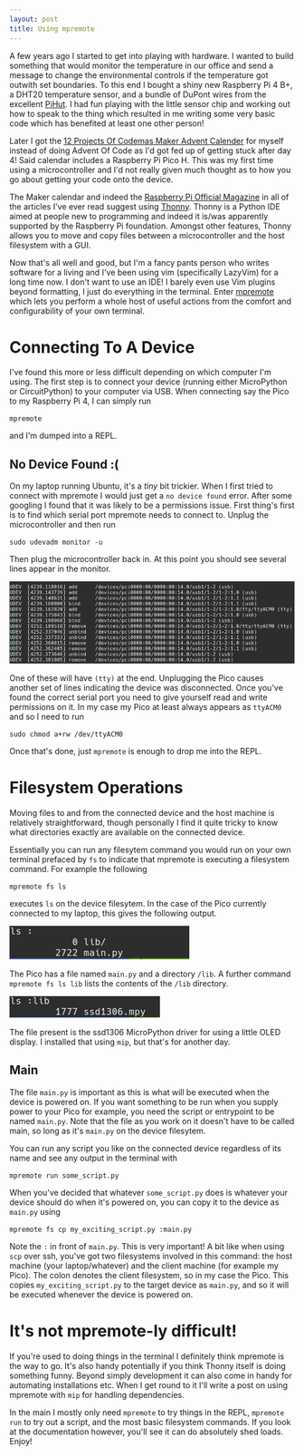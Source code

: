 ```yaml
---
layout: post
title: Using mpremote
---
```


A few years ago I started to get into playing with hardware. I wanted to build something
that would monitor the temperature in our office and send a message to change the
environmental controls if the temperature got outwith set boundaries. To this end I bought
a shiny new Raspberry Pi 4 B+, a DHT20 temperature sensor, and a bundle of DuPont wires
from the excellent [PiHut](thepihut.com). I had fun playing with the little sensor chip
and working out how to speak to the thing which resulted in me writing some very basic
code which has benefited at least one other person!

Later I got the [12 Projects Of Codemas Maker Advent Calender](https://thepihut.com/products/maker-advent-calendar-includes-raspberry-pi-pico-h) 
for myself instead of doing Advent Of Code as I'd got fed up of getting stuck after day 4!
Said calendar includes a Raspberry Pi Pico H. This was my first time using a 
microcontroller and I'd not really given much thought as to how you go about getting your
code onto the device.

The Maker calendar and indeed the [Raspberry Pi Official Magazine](https://magazine.raspberrypi.com/)
in all of the articles I've ever read suggest using [Thonny](https://thonny.org/).
Thonny is a Python IDE aimed at people new to programming and indeed it is/was
apparently supported by the Raspberry Pi foundation. Amongst other features, Thonny allows you to move and copy files 
between a microcontroller and the host filesystem with a GUI.

Now that's all well and good, but I'm a fancy pants person who writes software for a living
and I've been using vim (specifically LazyVim) for a long time now. I don't want to use an IDE! I barely even
use Vim plugins beyond formatting, I just do everything in the terminal.
Enter [mpremote](https://docs.micropython.org/en/latest/reference/mpremote.html) which lets you perform a whole host of useful actions from the comfort and configurability of your own terminal.

# Connecting To A Device

I've found this more or less difficult depending on which computer I'm using. The first
step is to connect your device (running either MicroPython or CircuitPython) to your
computer via USB. When connecting say the Pico to my Raspberry Pi 4, I can simply run

```
mpremote
```

and I'm dumped into a REPL.

## No Device Found :(

On my laptop running Ubuntu, it's a _tiny_ bit trickier. When I first tried to connect with mpremote I would just get a `no device found`
error. After some googling I found that it was likely to be a permissions issue.
First thing's first is to find which serial port mpremote needs to connect to.
Unplug the microcontroller and then run

```
sudo udevadm monitor -u
```

Then plug the microcontroller back in. At this point you should see several lines appear in the monitor.

![udevadm monitor output upon plugging in and unplugging a Pico via usb](/assets/udev.png)

One of these will have `(tty)` at the end. Unplugging the Pico causes another set of lines indicating the device was disconnected.
Once you've found the correct serial port you need to give yourself read and write permissions on it. In my case my Pico 
at least always appears as `ttyACM0` and so I need to run

```
sudo chmod a+rw /dev/ttyACM0
```

Once that's done, just `mpremote` is enough to drop me into the REPL.

# Filesystem Operations

Moving files to and from the connected device and the host machine is relatively straightforward,
though personally I find it quite tricky to know what directories exactly are available
on the connected device.

Essentially you can run any filesytem command you would run on your own terminal prefaced
by `fs` to indicate that mpremote is executing a filesystem command. For example the following

```
mpremote fs ls
```

executes `ls` on the device filesytem. In the case of the Pico currently connected to my laptop,
this gives the following output.

![Output of running mpremote fs ls](/assets/ls.png)

The Pico has a file named `main.py` and a directory `/lib`. A further command
`mpremote fs ls lib` lists the contents of the `/lib` directory.

![Output of running mpremote fs ls lib](/assets/ls_lib.png)

The file present is the ssd1306 MicroPython driver for using a little OLED display.
I installed that using `mip`, but that's for another day.

## Main

The file `main.py` is important as this is what will be executed when the device is powered on.
If you want something to be run when you supply power to your Pico for example, you need
the script or entrypoint to be named `main.py`. Note that the file as you work on it doesn't
have to be called main, so long as it's `main.py` on the device filesytem.

You can run any script you like on the connected device regardless of its name and see
any output in the terminal with

```
mpremote run some_script.py
```

When you've decided that whatever `some_script.py` does is whatever your device should do
when it's powered on, you can copy it to the device as `main.py` using

```
mpremote fs cp my_exciting_script.py :main.py
```

Note the `:` in front of `main.py`. This is very important! A bit like when using `scp` over ssh,
you've got two filesystems involved in this command: the host machine (your laptop/whatever) 
and the client machine (for example my Pico). The colon denotes the client filesystem,
so in my case the Pico. This copies `my_exciting_script.py` to the target device as `main.py`,
and so it will be executed whenever the device is powered on.

# It's not mpremote-ly difficult!

If you're used to doing things in the terminal I definitely think mpremote is the way to go.
It's also handy potentially if you think Thonny itself is doing something funny.
Beyond simply development it can also come in handy for automating installations etc.
When I get round to it I'll write a post on using mpremote with `mip` for handling dependencies.

In the main I mostly only need `mpremote` to try things in the REPL, `mpremote run` to try
out a script, and the most basic filesystem commands. If you look at the documentation however,
you'll see it can do absolutely shed loads. Enjoy!
